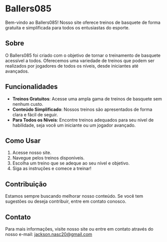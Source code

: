 # Ballers085

Bem-vindo ao Ballers085! Nosso site oferece treinos de basquete de forma gratuita e simplificada para todos os entusiastas do esporte.

## Sobre

O Ballers085 foi criado com o objetivo de tornar o treinamento de basquete acessível a todos. Oferecemos uma variedade de treinos que podem ser realizados por jogadores de todos os níveis, desde iniciantes até avançados.

## Funcionalidades

- **Treinos Gratuitos**: Acesse uma ampla gama de treinos de basquete sem nenhum custo.
- **Conteúdo Simplificado**: Nossos treinos são apresentados de forma clara e fácil de seguir.
- **Para Todos os Níveis**: Encontre treinos adequados para seu nível de habilidade, seja você um iniciante ou um jogador avançado.

## Como Usar

1. Acesse nosso site.
2. Navegue pelos treinos disponíveis.
3. Escolha um treino que se adeque ao seu nível e objetivo.
4. Siga as instruções e comece a treinar!

## Contribuição

Estamos sempre buscando melhorar nosso conteúdo. Se você tem sugestões ou deseja contribuir, entre em contato conosco.

## Contato

Para mais informações, visite nosso site ou entre em contato através do nosso e-mail: jackson.nasc20@gmail.com
